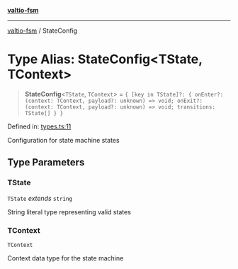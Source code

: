[**valtio-fsm**](../README.md)

***

[valtio-fsm](../globals.md) / StateConfig

# Type Alias: StateConfig\<TState, TContext\>

> **StateConfig**\<`TState`, `TContext`\> = `{ [key in TState]?: { onEnter?: (context: TContext, payload?: unknown) => void; onExit?: (context: TContext, payload?: unknown) => void; transitions: TState[] } }`

Defined in: [types.ts:11](https://github.com/valtiojs/valtio-fsm/blob/1b855f4c52c53780ab3525907650e73542c9fda4/src/types.ts#L11)

Configuration for state machine states

## Type Parameters

### TState

`TState` *extends* `string`

String literal type representing valid states

### TContext

`TContext`

Context data type for the state machine

